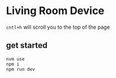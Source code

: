 # Living Room Device

`cntl+h` will scroll you to the top of the page

## get started
```
nvm use
npm i
npm run dev
```
